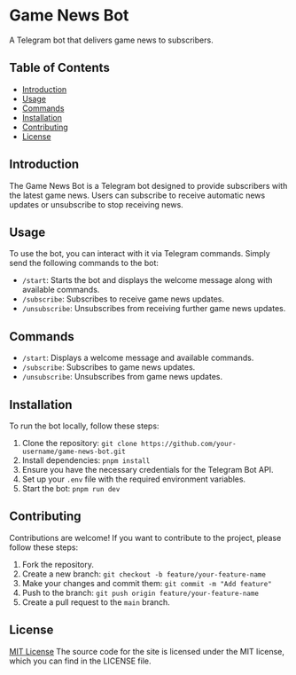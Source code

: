 # Game News Bot

A Telegram bot that delivers game news to subscribers.

## Table of Contents

- [Introduction](#introduction)
- [Usage](#usage)
- [Commands](#commands)
- [Installation](#installation)
- [Contributing](#contributing)
- [License](#license)

## Introduction

The Game News Bot is a Telegram bot designed to provide subscribers with the latest game news. Users can subscribe to receive automatic news updates or unsubscribe to stop receiving news.

## Usage

To use the bot, you can interact with it via Telegram commands. Simply send the following commands to the bot:

- `/start`: Starts the bot and displays the welcome message along with available commands.
- `/subscribe`: Subscribes to receive game news updates.
- `/unsubscribe`: Unsubscribes from receiving further game news updates.

## Commands

- `/start`: Displays a welcome message and available commands.
- `/subscribe`: Subscribes to game news updates.
- `/unsubscribe`: Unsubscribes from game news updates.

## Installation

To run the bot locally, follow these steps:

1. Clone the repository: `git clone https://github.com/your-username/game-news-bot.git`
2. Install dependencies: `pnpm install`
3. Ensure you have the necessary credentials for the Telegram Bot API.
4. Set up your `.env` file with the required environment variables.
5. Start the bot: `pnpm run dev`

## Contributing

Contributions are welcome! If you want to contribute to the project, please follow these steps:

1. Fork the repository.
2. Create a new branch: `git checkout -b feature/your-feature-name`
3. Make your changes and commit them: `git commit -m "Add feature"`
4. Push to the branch: `git push origin feature/your-feature-name`
5. Create a pull request to the `main` branch.

## License

[MIT License](LICENSE)
The source code for the site is licensed under the MIT license, which you can find in the LICENSE file.

